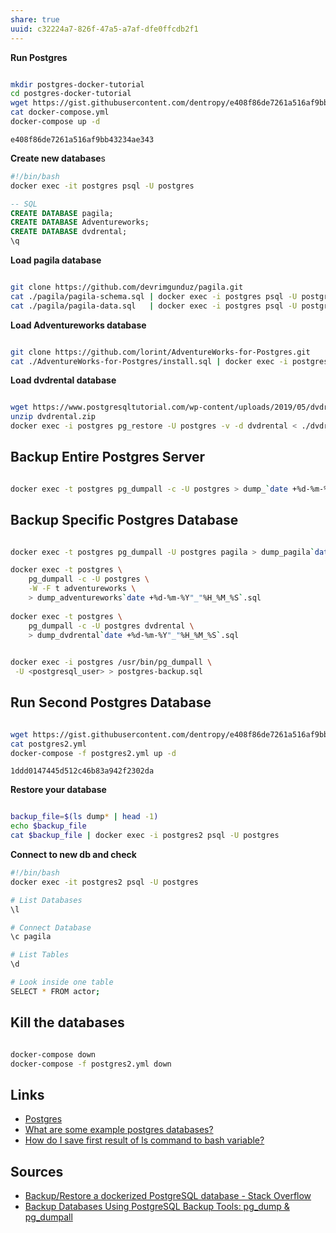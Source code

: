 ```yaml
---
share: true
uuid: c32224a7-826f-47a5-a7af-dfe0ffcdb2f1
---
```

**Run Postgres**

``` bash

mkdir postgres-docker-tutorial
cd postgres-docker-tutorial
wget https://gist.githubusercontent.com/dentropy/e408f86de7261a516af9bb43234ae343/raw/5b951082c5d22642377fa5d62d85a127b7adb93c/docker-compose.yml
cat docker-compose.yml
docker-compose up -d

```

``` gist
e408f86de7261a516af9bb43234ae343
```

**Create new database**s

``` bash
#!/bin/bash
docker exec -it postgres psql -U postgres
```

``` sql
-- SQL
CREATE DATABASE pagila;
CREATE DATABASE Adventureworks;
CREATE DATABASE dvdrental;
\q
```

**Load pagila database**

``` bash

git clone https://github.com/devrimgunduz/pagila.git
cat ./pagila/pagila-schema.sql | docker exec -i postgres psql -U postgres -d pagila
cat ./pagila/pagila-data.sql   | docker exec -i postgres psql -U postgres -d pagila

```

**Load Adventureworks database**

``` bash

git clone https://github.com/lorint/AdventureWorks-for-Postgres.git
cat ./AdventureWorks-for-Postgres/install.sql | docker exec -i postgres psql -U postgres -d adventureworks

```

**Load dvdrental database**

``` bash

wget https://www.postgresqltutorial.com/wp-content/uploads/2019/05/dvdrental.zip
unzip dvdrental.zip
docker exec -i postgres pg_restore -U postgres -v -d dvdrental < ./dvdrental.tar

```

## Backup Entire Postgres Server

``` bash

docker exec -t postgres pg_dumpall -c -U postgres > dump_`date +%d-%m-%Y"_"%H_%M_%S`.sql

```

## Backup Specific Postgres Database

``` bash

docker exec -t postgres pg_dumpall -U postgres pagila > dump_pagila`date +%d-%m-%Y"_"%H_%M_%S`.sql

docker exec -t postgres \
	pg_dumpall -c -U postgres \
	-W -F t adventureworks \
	> dump_adventureworks`date +%d-%m-%Y"_"%H_%M_%S`.sql
	
docker exec -t postgres \
	pg_dumpall -c -U postgres dvdrental \
	> dump_dvdrental`date +%d-%m-%Y"_"%H_%M_%S`.sql
	

docker exec -i postgres /usr/bin/pg_dumpall \
 -U <postgresql_user> > postgres-backup.sql

```

## Run Second Postgres Database

``` bash

wget https://gist.githubusercontent.com/dentropy/e408f86de7261a516af9bb43234ae343/raw/5e764a89037921d5022f76963b516ba1fc133820/postgres2.yml
cat postgres2.yml
docker-compose -f postgres2.yml up -d

```

``` gist
1ddd0147445d512c46b83a942f2302da
```

**Restore your database**

``` bash

backup_file=$(ls dump* | head -1)
echo $backup_file
cat $backup_file | docker exec -i postgres2 psql -U postgres

```

**Connect to new db and check**

``` bash
#!/bin/bash
docker exec -it postgres2 psql -U postgres

# List Databases
\l

# Connect Database
\c pagila

# List Tables
\d

# Look inside one table
SELECT * FROM actor;
```

## Kill the databases

``` bash

docker-compose down
docker-compose -f postgres2.yml down

```

## Links

* [Postgres](/5d70cd64-3134-4b62-8879-12f1f8bb4afe)
* [What are some example postgres databases?](/undefined)
* [How do I save first result of ls command to bash variable?](/undefined)

## Sources

* [Backup/Restore a dockerized PostgreSQL database - Stack Overflow](https://stackoverflow.com/questions/24718706/backup-restore-a-dockerized-postgresql-database)
* [Backup Databases Using PostgreSQL Backup Tools: pg\_dump & pg\_dumpall](https://www.postgresqltutorial.com/postgresql-administration/postgresql-backup-database/)
